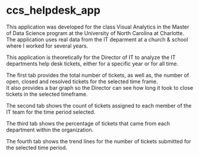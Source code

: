 # ccs_helpdesk_app

This application was developed for the class Visual Analytics in the Master of Data Science program at the University of North Carolina at Charlotte.  
The application uses real data from the IT deparment at a church & school where I worked for several years.  

This application is theoretically for the Director of IT to analyze the IT departments help desk tickets, either for a specific year or for all time.

The first tab provides the total number of tickets, as well as, the number of open, closed and resolved tickets for the selected time frame.  
It also provides a bar graph so the Director can see how long it took to close tickets in the selected timeframe.

The second tab shows the count of tickets assigned to each member of the IT team for the time period selected.

The third tab shows the percentage of tickets that came from each department within the organization.

The fourth tab shows the trend lines for the number of tickets submitted for the selected time period.

